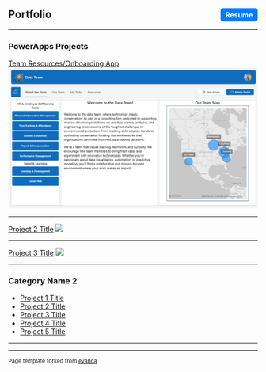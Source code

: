 ## Portfolio <a href="pdf/sample_presentation.pdf" target="_blank" style="float: right; padding: 5px 10px; background-color: #007bff; color: white; text-decoration: none; border-radius: 5px; font-size: 14px;">Resume</a>


---

### PowerApps Projects

[Team Resources/Onboarding App](/pages/TeamResourcesApp)
<img src="images/screenshots/OnboardingApp.png?raw=true"/>

---
[Project 2 Title](/pdf/sample_presentation.pdf)
<img src="images/dummy_thumbnail.jpg?raw=true"/>

---
[Project 3 Title](http://example.com/)
<img src="images/dummy_thumbnail.jpg?raw=true"/>

---

### Category Name 2

- [Project 1 Title](http://example.com/)
- [Project 2 Title](http://example.com/)
- [Project 3 Title](http://example.com/)
- [Project 4 Title](http://example.com/)
- [Project 5 Title](http://example.com/)

---




---
<p style="font-size:11px">Page template forked from <a href="https://github.com/evanca/quick-portfolio">evanca</a></p>
<!-- Remove above link if you don't want to attibute -->
